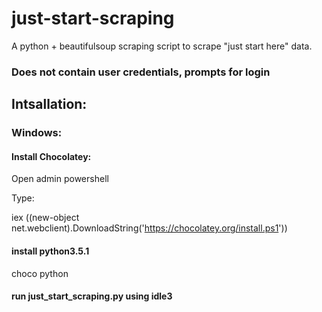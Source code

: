 # just-start-scraping
A python + beautifulsoup scraping script to scrape "just start here" data.
### Does not contain user credentials, prompts for login

## Intsallation:
### Windows:
#### Install Chocolatey:
Open admin powershell

Type:

iex ((new-object net.webclient).DownloadString('https://chocolatey.org/install.ps1'))

#### install python3.5.1
choco python
#### run just_start_scraping.py using idle3

